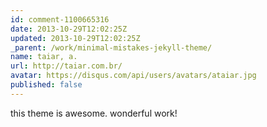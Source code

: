 ```yaml
---
id: comment-1100665316
date: 2013-10-29T12:02:25Z
updated: 2013-10-29T12:02:25Z
_parent: /work/minimal-mistakes-jekyll-theme/
name: taiar, a.
url: http://taiar.com.br/
avatar: https://disqus.com/api/users/avatars/ataiar.jpg
published: false
---
```


this theme is awesome. wonderful work!
